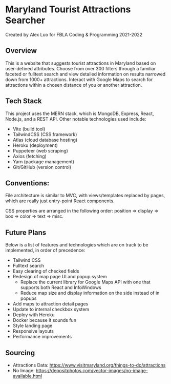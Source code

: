 # Maryland Tourist Attractions Searcher
Created by Alex Luo for FBLA Coding & Programming 2021-2022

## Overview
This is a website that suggests tourist attractions in Maryland based on user-defined attributes. Choose from over 300 filters through a familiar faceted or fulltext search and view detailed information on results narrowed down from 1000+ attractions. Interact with Google Maps to search for attractions within a chosen distance of you or another attraction.

## Tech Stack

This project uses the MERN stack, which is MongoDB, Express, React, Node.js, and a REST API. Other notable technologies used include: 
- Vite (build tool)
- TailwindCSS (CSS framework)
- Atlas (cloud database hosting)
- Heroku (deployment)
- Puppeteer (web scraping)
- Axios (fetching)
- Yarn (package management)
- Git/GitHub (version control)

## Conventions:

File architecture is similar to MVC, with views/templates replaced by pages, which are really just entry-point React components.

CSS properties are arranged in the following order: 
position => display => box => color => text => misc.

## Future Plans

Below is a list of features and technologies which are on track to be implemented, in order of precedence:

- Tailwind CSS
- Fulltext search
- Easy clearing of checked fields
- Redesign of map page UI and popup system
  - Replace the current library for Google Maps API with one that supports both React and InfoWindows
  - Reduce map size and display information on the side instead of in popups
- Add maps to attraction detail pages
- Update to internal checkbox system
- Deploy with Heroku
- Docker because it sounds fun
- Style landing page
- Responsive layouts
- Performance improvements

## Sourcing

- Attractions Data: https://www.visitmaryland.org/things-to-do/attractions
- No Image: https://depositphotos.com/vector-images/no-image-available.html
